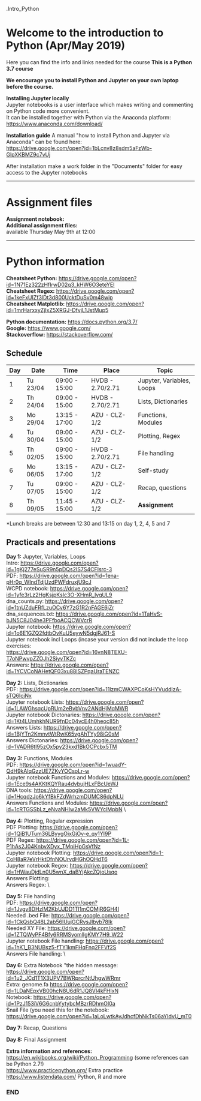 .Intro_Python

# Welcome to the introduction to Python (Apr/May 2019)

Here you can find the info and links needed for the course
**This is a Python 3.7 course**

**We encourage you to install Python and Jupyter on your own laptop before the course.**

**Installing Jupyter locally**\
Jupyter notebooks is a user interface which makes writing and commenting on Python code more convenient.\
It can be installed together with Python via the Anaconda platform:\
https://www.anaconda.com/download/

**Installation guide**
A manual "how to install Python and Jupyter via Anaconda" can be found here:\
https://drive.google.com/open?id=1bLcnv8z8sdm5aFzWb-GlpXKBMZ9c7vUj

After installation make a work folder in the "Documents" folder for easy access to the Jupyter notebooks  

--------------------------------------------------------------------------------------
# Assignment files 

**Assignment notebook:** \
**Additional assignment files:** \
available Thursday May 9th at 12:00

--------------------------------------------------------------------------------------

# Python information

**Cheatsheet Python:** https://drive.google.com/open?id=1N71Ez322zHfIrwD02q3_kHW6O3eteYEI \
**Cheatsheet Regex:** https://drive.google.com/open?id=1keFxUIZf3lDt3d800UcktDuSv0m48wip \
**Cheatsheet Matplotlib:** https://drive.google.com/open?id=1mrHarxxyZjIxZ5XRGJ-DfvjL1JstMup5

**Python documentation:** https://docs.python.org/3.7/ \
**Google:** https://www.google.com/ \
**Stackoverflow:** https://stackoverflow.com/ 

## Schedule

| Day | Date     | Time           | Place            | Topic                      |
|-----|----------|----------------|------------------|----------------------------|
| 1   | Tu 23/04 |  09:00 - 15:00 | HVDB - 2.70/2.71 | Jupyter, Variables, Loops  |
| 2   | Th 24/04 |  09:00 - 15:00 | HVDB - 2.70/2.71 | Lists, Dictionaries        |
| 3   | Mo 29/04 |  13:15 - 17:00 | AZU - CLZ-1/2    | Functions, Modules         |
| 4   | Tu 30/04 |  09:00 - 15:00 | AZU - CLZ-1/2    | Plotting, Regex            |
| 5   | Th 02/05 |  09:00 - 15:00 | HVDB - 2.70/2.71 | File handling              |
| 6   | Mo 06/05 |  13:15 - 17:00 | AZU - CLZ-1/2    | Self-study                 |
| 7   | Tu 07/05 |  09:00 - 15:00 | AZU - CLZ-1/2    | Recap, questions           |
| 8   | Th 09/05 |  11:45 - 15:00 | AZU - CLZ-1/2    | **Assignment**             |

*Lunch breaks are between 12:30 and 13:15 on day 1, 2, 4, 5 and 7



## Practicals and presentations ###

**Day 1:** Jupyter, Variables, Loops\
Intro: https://drive.google.com/open?id=1gKj277eSuSR9n5pDQs2IS7S4CFIsrc-3  \
PDF:   https://drive.google.com/open?id=1ena-pHr0q_WIndTdjUzdPWFdruxjU9cJ \
WCPD notebook: https://drive.google.com/open?id=1yfe3rLz2HgKsjpKsIc3O-XHmR_IygUL9 \
dna_counts.py: https://drive.google.com/open?id=1tnUZduFRfLzuOCv6Y7zG1R2nFAGE6jZr \
dna_sequences.txt: https://drive.google.com/open?id=1TaHvS-bJN5C8J04he3PFfboACQCWVcrR \
Jupyter notebook: https://drive.google.com/open?id=1o6E1GZQ2fdtbOvKuU5eywN5dgjRJ61-S \
Jupyter notebook incl Loops (incase your version did not include the loop exercises: \
https://drive.google.com/open?id=16vnN8TEXU-T7oNPwvpZZOJh2SiyvTKZc \
Answers: https://drive.google.com/open?id=1YCVCoNAHetQF03xu88lSZPqaUraTENZC 

**Day 2:** Lists, Dictionaries \
PDF: https://drive.google.com/open?id=11lzmCWAXPCoKsHYVuddIzA-sTQ6IcjNx \
Jupyter notebook Lists: https://drive.google.com/open?id=1LAWGhsqcUpRUm2eBvbVnv2ANdHjMqMWR \
Jupyter notebook Dictonaries: https://drive.google.com/open?id=1Kt4LUmhkhNUR9fnDc04vcE4h0heoc85h \
Answers Lists: https://drive.google.com/open?id=1BjYTn2KmnvtWtRwK65vgAhTYy98iG0sM  \
Answers Dictonaries: https://drive.google.com/open?id=1VADR6tI95zOx5py23kxd1BkOCPcbx5TM

**Day 3:** Functions, Modules \
PDF: https://drive.google.com/open?id=1wuadY-QdH9kAIqGzzUE7ZKyYOCsoLr-w \
Jupyter notebook Functions and Modules: https://drive.google.com/open?id=1Ece9s4AKKtKQYRau4dvbujHLxFBcUeWJ \
DNA tools: https://drive.google.com/open?id=1HcqdzJo6kYfBkFZdWrhzmDUMC86dpNLU \
Answers Functions and Modules: https://drive.google.com/open?id=1cRTGSSbLz_eNvaNHlw2aMk5VWYclMpbN \


**Day 4:** Plotting, Regular expression \
PDF Plotting: https://drive.google.com/open?id=1QiB1UTum36LByygOixGjOv-e_qy1YI9P \
PDF Regex: https://drive.google.com/open?id=1L-P1hAs2J04KnbvXDyx_TMpIHpGsVfNz \
Jupyter notebook Plotting: https://drive.google.com/open?id=1-CoH8aR7eVrHktDfnNOUrvdHGhOQHdT6  \
Jupyter notebook Regex: https://drive.google.com/open?id=1HWauDjdLn0U5wnX_daBYjAkcZQjoUsqo \
Answers Plotting: \
Answers Regex:  \

**Day 5:** File handling \
PDF: https://drive.google.com/open?id=1Jvgv8DHzlM2KbUJDD1Tl1mCOMjR6GH4I \
Needed .bed File: https://drive.google.com/open?id=1CkQsbQ48L2ab56lUujGCRvsJlbyb78Ik \
Needed XY File: https://drive.google.com/open?id=1ZTQWyPF4Bfy6RRMSyomlIgKMY7H9_W22 \
Jupyter notebook File handling: https://drive.google.com/open?id=1hK1_B3NUBsz5-fTY1kmFHqFnq2FFVf2S \
Answers File handling: \

**Day 6:** Extra
Notebook "the hidden message: https://drive.google.com/open?id=1u2_JCd1T1X3UPV7BWRprcrNtUhgwWRmr  \
Extra: genome.fa https://drive.google.com/open?id=1LDaNEpxVB00hcN8U6dR1JQ8VI4kFHIxN \
Notebook: https://drive.google.com/open?id=1PzJ153iV6G6cnbYytybcMBzrRDhmOI0a \
Snail File (you need this for the notebook: \
https://drive.google.com/open?id=1aLoLwtkAyJdhcfDhNkTs06aYIdvU_mT0

**Day 7:** Recap, Questions

**Day 8:** Final Assignment


**Extra information and references:** \
https://en.wikibooks.org/wiki/Python_Programming (some references can be Python 2.7!) \
https://www.practicepython.org/ Extra practice \
https://www.listendata.com/ Python, R and more


### END
